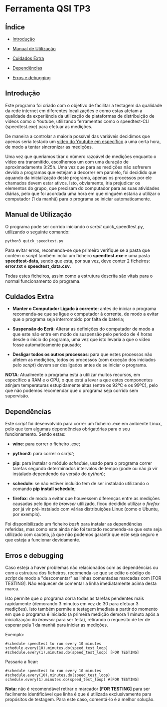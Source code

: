 # Ferramenta QSI TP3

## Índice

- [Introdução](#item-introdução)

- [Manual de Utilização](#item-manual)

- [Cuidados Extra](#item-cuidados)

- [Dependências](#item-dependencias)

- [Erros e debugging](#item-debug)

## Introdução <a id="item-introdução"></a>

Este programa foi criado com o objetivo de facilitar a testagem da qualidade da rede internet em diferentes localizações e como estas afetam a qualidade da experiência da utilização de plataformas de distribuição de vídeos como o Youtube, utilizando ferramentas como o speedtest-CLI (speedtest.exe) para efetuar as medições.

De maneira a controlar a maioria possível das variáveis decidímos que apenas seria testado um [vídeo do Youtube em específico](https://www.youtube.com/watch?v=gYFQcOFUnqU) a uma certa hora, de modo a tentar sincronizar as medições.

Uma vez que queríamos tirar o número razoável de medições enquanto o vídeo era transmitido, escolhemos um com uma duração de aproximadamente 3:25h. Uma vez que para as medições não sofrerem devido a programas que estejam a decorrer em paralelo, foi decidido que aquando da inicialização deste programa, apenas os processos por ele chamados devem estar ativos. Isto, obviamente, iria prejudicar os elementos do grupo, que precisam do computador para as suas atividades diárias, pelo que foi acordada uma hora em que ninguém estaria a utilizar o computador (1 da manhã) para o programa se iniciar automaticamente.

## Manual de Utilização <a id="item-manual"></a>

O programa pode ser corrido iniciando o *script* quick_speedtest.py, utilizando o seguinte comando:

    python3 quick_speedtest.py

Para evitar erros, recomenda-se que primeiro verifique se a pasta que contém o *script* também inclui um ficheiro **speedtest.exe** e uma pasta **speedtest-data**, sendo que esta, por sua vez, deve conter 2 ficheiros: **error.txt** e **speedtest_data.csv**.

Todas estes ficheiros, assim como a estrutura descrita são vitais para o normal funcionamento do programa.

## Cuidados Extra <a id="item-cuidados"></a>

- **Manter o Computador Ligado à corrente**: antes de iniciar o programa recomenda-se que se ligue o computador à corrente, de modo a evitar que o programa seja interrompido por falta de bateria;

- **Suspensão do Ecrã**: Alterar as definições do computador de modo a que este não entre em modo de suspensão pelo período de 4 horas desde o ínicio do programa, uma vez que isto levaria a que o vídeo fosse automaticamente pausado;

- **Desligar todos os outros processos**: para que estes processos não afetem as medições, todos os processos (com exceção dos iniciados pelo *script*) devem ser desligados antes de se iniciar o programa.

**NOTA**: Atualmente o programa está a utilizar muitos recursos, em específico a RAM e o CPU, o que está a levar a que estes componentes atinjam temperaturas estupidamente altas (entre os 92ºC e os 99ºC), pelo que não podemos recomendar que o programa seja corrido sem supervisão.

## Dependências<a id="item-dependencias"></a>

Este *script* foi desenvolvido para correr um ficheiro .exe em ambiente Linux, pelo que tem algumas dependências obrigatórias para o seu funcionamento. Sendo estas:

- **wine**: para correr o ficheiro .exe;

- **python3**: para correr o *script*;

- **pip**: para instalar o módulo *schedule*, usado para o programa correr tarefas segundo determinados intervalos de tempo (pode ou não já vir instalado dependendo da versão do *python*);

- **schedule**: se não estiver incluído tem de ser instalado utilizando o comando **pip install schedule**;

- **firefox**: de modo a evitar que houvessem diferenças entre as medições causadas pelo tipo de *browser* utilizado, ficou decidido utilizar o *firefox* por já vir pré-instalado com várias distribuições Linux (como o Ubuntu, por exemplo).

Foi disponibilizado um ficheiro *bash* para instalar as dependências referidas, mas como este ainda não foi testado recomenda-se que este seja utilizado com cautela, já que não podemos garantir que este seja seguro e que esteja a funcionar devidamente.

## Erros e debugging <a id="item-debug"></a>

Caso esteja a haver problemas não relacionados com as dependências ou com a estrutura dos ficheiros, recomenda-se que se edite o código do *script* de modo a "descomentar" as linhas comentadas marcadas com [FOR TESTING]. Não esquecer de comentar a linha imediatamente acima desta marca.

Isto permite que o programa corra todas as tarefas pendentes mais rapidamente (demorando 3 minutos em vez de 30 para efetuar 3 medições). Isto também permite a testagem imediata a partir do momento em que o programa é iniciado (a primeira medição demora 1 minuto após a inicialização do *browser* para ser feita), retirando o requesito de ter de esperar pela 1 da manhã para iniciar as medições.

Exemplo:

    #schedule speedtest to run every 10 minutes
    schedule.every(10).minutes.do(speed_test_loop)
    #schedule.every(1).minutes.do(speed_test_loop) [FOR TESTING]

Passaria a ficar:

    #schedule speedtest to run every 10 minutes
    #schedule.every(10).minutes.do(speed_test_loop)
    schedule.every(1).minutes.do(speed_test_loop) #[FOR TESTING]

**Nota:** não é recomendável retirar o marcador **[FOR TESTING]** para ser facilmente identificável que linha é que é utilizada exclusivamente para propósitos de testagem. Para este caso, comentá-lo é a melhor solução.


